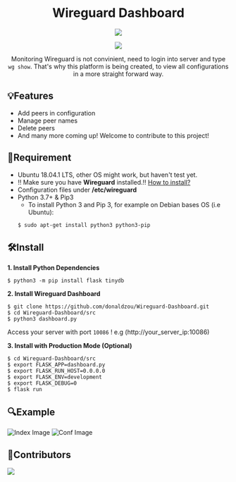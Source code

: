 <h1 align="center"> Wireguard Dashboard</h1>

<p align="center">
  <img src="http://ForTheBadge.com/images/badges/made-with-python.svg">
</p>

<p align="center">
  <a href="https://github.com/donaldzou/wireguard-dashboard/releases/latest"><img src="https://img.shields.io/github/v/release/donaldzou/wireguard-dashboard"></a>
</p>
<p align="center">Monitoring Wireguard is not convinient, need to login into server and type <code>wg show</code>. That's why this platform is being created, to view all configurations in a more straight forward way.</p>

## 💡Features

- Add peers in configuration
- Manage peer names
- Delete peers
- And many more coming up! Welcome to contribute to this project!

## 📝Requirement

- Ubuntu 18.04.1 LTS, other OS might work, but haven't test yet.
- ‼️ Make sure you have **Wireguard** installed.‼️  <a href="https://www.wireguard.com/install/">How to install?</a>
- Configuration files under **/etc/wireguard**
- Python 3.7+ & Pip3
  - To install Python 3 and Pip 3, for example on Debian bases OS (i.e Ubuntu):
  ```
  $ sudo apt-get install python3 python3-pip
  ```

## 🛠Install

**1. Install Python Dependencies**

```
$ python3 -m pip install flask tinydb
```

**2. Install Wireguard Dashboard**

```
$ git clone https://github.com/donaldzou/Wireguard-Dashboard.git
$ cd Wireguard-Dashboard/src
$ python3 dashboard.py
```

Access your server with port `10086` ! e.g (http://your_server_ip:10086)

**3. Install with Production Mode (Optional)**

```
$ cd Wireguard-Dashboard/src
$ export FLASK_APP=dashboard.py
$ export FLASK_RUN_HOST=0.0.0.0
$ export FLASK_ENV=development
$ export FLASK_DEBUG=0
$ flask run
```

## 🔍Example
![Index Image](https://github.com/donaldzou/Wireguard-Dashboard/raw/main/src/static/index.png)
![Conf Image](https://github.com/donaldzou/Wireguard-Dashboard/raw/main/src/static/configuration.png)

## 🙌Contributors
<a href="https://github.com/donaldzou/wireguard-dashboard/graphs/contributors">
  <img src="https://contrib.rocks/image?repo=donaldzou/wireguard-dashboard" />
</a>
